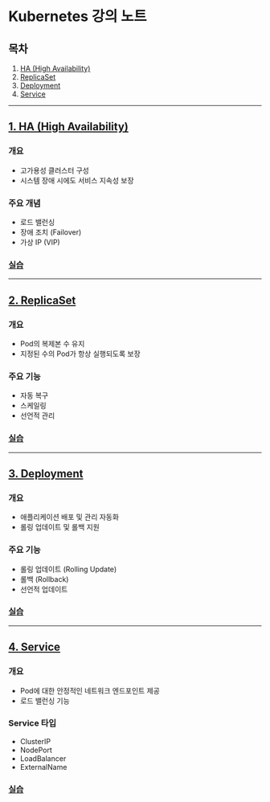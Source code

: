 
# Kubernetes 강의 노트

## 목차

1. [HA (High Availability)](#1-ha-high-availability)
2. [ReplicaSet](#2-replicaset)
3. [Deployment](#3-deployment)
4. [Service](#4-service)

---

## [1. HA (High Availability)](ha.md)

### 개요
- 고가용성 클러스터 구성
- 시스템 장애 시에도 서비스 지속성 보장

### 주요 개념
- 로드 밸런싱
- 장애 조치 (Failover)
- 가상 IP (VIP)

### [실습](ha.md)

---

## [2. ReplicaSet](replicaset.md)

### 개요
- Pod의 복제본 수 유지
- 지정된 수의 Pod가 항상 실행되도록 보장

### 주요 기능
- 자동 복구
- 스케일링
- 선언적 관리

### [실습](replicaset.md)

---

## [3. Deployment](deployment.md)

### 개요
- 애플리케이션 배포 및 관리 자동화
- 롤링 업데이트 및 롤백 지원

### 주요 기능
- 롤링 업데이트 (Rolling Update)
- 롤백 (Rollback)
- 선언적 업데이트

### [실습](deployment.md)

---

## [4. Service](service.md)

### 개요
- Pod에 대한 안정적인 네트워크 엔드포인트 제공
- 로드 밸런싱 기능

### Service 타입
- ClusterIP
- NodePort
- LoadBalancer
- ExternalName

### [실습](service.md)
